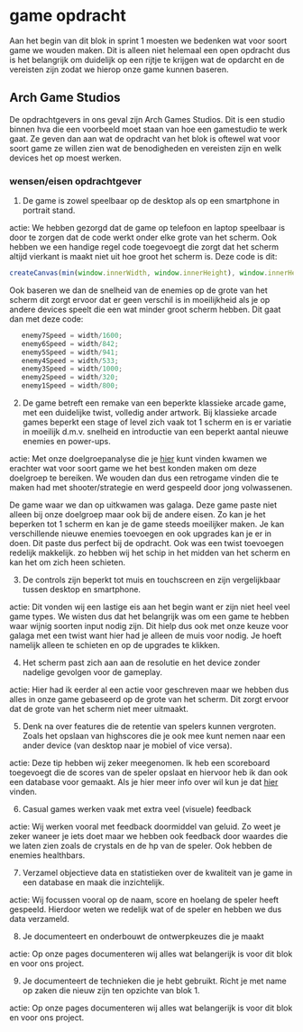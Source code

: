 # game opdracht 
Aan het begin van dit blok in sprint 1 moesten we bedenken wat voor soort game we wouden maken. Dit is alleen niet helemaal een open opdracht dus is het belangrijk om duidelijk op een rijtje te krijgen wat de opdarcht en de vereisten zijn zodat we hierop onze game kunnen baseren. 


## Arch Game Studios
De opdrachtgevers in ons geval zijn Arch Games Studios. Dit is een studio binnen hva die een voorbeeld moet staan van hoe een gamestudio te werk gaat. Ze geven dan aan wat de opdracht van het blok is oftewel wat voor soort game ze willen zien wat de benodigheden en vereisten zijn en welk devices het op moest werken.

### wensen/eisen opdrachtgever
1. De game is zowel speelbaar op de desktop als op een smartphone in portrait stand.

actie:
We hebben gezorgd dat de game op telefoon en laptop speelbaar is door te zorgen dat de code werkt onder elke grote van het scherm. Ook hebben we een handige regel code toegevoegt die zorgt dat het scherm altijd vierkant is maakt niet uit hoe groot het scherm is. Deze code is dit:
```js
createCanvas(min(window.innerWidth, window.innerHeight), window.innerHeight);
```
Ook baseren we dan de snelheid van de enemies op de grote van het scherm dit zorgt ervoor dat er geen verschil is in moeilijkheid als je op andere devices speelt die een wat minder groot scherm hebben. Dit gaat dan met deze code:
```js
   enemy7Speed = width/1600;
   enemy6Speed = width/842;
   enemy5Speed = width/941;
   enemy4Speed = width/533;
   enemy3Speed = width/1000;
   enemy2Speed = width/320;
   enemy1Speed = width/800;
```


2. De game betreft een remake van een beperkte klassieke arcade game, met een duidelijke twist, volledig ander artwork. Bij klassieke arcade games beperkt een stage of level zich vaak tot 1 scherm en is er variatie in moeilijk d.m.v. snelheid en introductie van een beperkt aantal nieuwe enemies en power-ups.

actie:
Met onze doelgroepanalyse die je [hier](https://propedeuse-gd.dev.hihva.nl/2022-2023/blok-2/BOVERHM1_derksd_Blok_2/doelgroep%20analyse/
) kunt vinden kwamen we erachter wat voor soort game we het best konden maken om deze doelgroep te bereiken. We wouden dan dus een retrogame vinden die te maken had met shooter/strategie en werd gespeeld door jong volwassenen. 

De game waar we dan op uitkwamen was galaga. Deze game paste niet alleen bij onze doelgroep maar ook bij de andere eisen. Zo kan je het beperken tot 1 scherm en kan je de game steeds moeilijker maken. Je kan verschillende nieuwe enemies toevoegen en ook upgrades kan je er in doen. Dit paste dus perfect bij de opdracht. Ook was een twist toevoegen redelijk makkelijk. zo hebben wij het schip in het midden van het scherm en kan het om zich heen schieten.

3. De controls zijn beperkt tot muis en touchscreen en zijn vergelijkbaar tussen desktop en smartphone.

actie:
Dit vonden wij een lastige eis aan het begin want er zijn niet heel veel game types. We wisten dus dat het belangrijk was om een game te hebben waar wijnig soorten input nodig zijn. Dit hielp dus ook met onze keuze voor galaga met een twist want hier had je alleen de muis voor nodig. Je hoeft namelijk alleen te schieten en op de upgrades te klikken.

4. Het scherm past zich aan aan de resolutie en het device zonder nadelige gevolgen voor de gameplay.

actie:
Hier had ik eerder al een actie voor geschreven maar we hebben dus alles in onze game gebaseerd op de grote van het scherm. Dit zorgt ervoor dat de grote van het scherm niet meer uitmaakt. 

5. Denk na over features die de retentie van spelers kunnen vergroten. Zoals het opslaan van highscores die je ook mee kunt nemen naar een ander device (van desktop naar je mobiel of vice versa).

actie:
Deze tip hebben wij zeker meegenomen. Ik heb een scoreboard toegevoegt die de scores van de speler opslaat en hiervoor heb ik dan ook een database voor gemaakt. Als je hier meer info over wil kun je dat [hier](https://propedeuse-gd.dev.hihva.nl/2022-2023/blok-2/BOVERHM1_derksd_Blok_2/database%20tutorial/) vinden.

6. Casual games werken vaak met extra veel (visuele) feedback

actie:
Wij werken vooral met feedback doormiddel van geluid. Zo weet je zeker waneer je iets doet maar we hebben ook feedback door waardes die we laten zien zoals de crystals en de hp van de speler. Ook hebben de enemies healthbars.

7. Verzamel objectieve data en statistieken over de kwaliteit van je game in een database en maak die inzichtelijk.

actie:
Wij focussen vooral op de naam, score en hoelang de speler heeft gespeeld. Hierdoor weten we redelijk wat of de speler en hebben we dus data verzameld.

8. Je documenteert en onderbouwt de ontwerpkeuzes die je maakt

actie: Op onze pages documenteren wij alles wat belangerijk is voor dit blok en voor ons project.

9. Je documenteert de technieken die je hebt gebruikt. Richt je met name op zaken die nieuw zijn ten opzichte van blok 1.

actie: Op onze pages documenteren wij alles wat belangerijk is voor dit blok en voor ons project.




